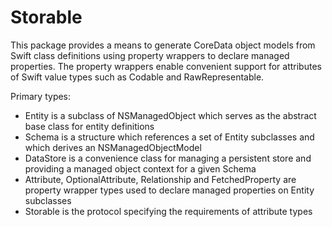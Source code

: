 # Storable

This package provides a means to generate CoreData object models from Swift class definitions using property wrappers to declare managed properties. The property wrappers enable convenient support for attributes of Swift value types such as Codable and RawRepresentable.


Primary types:
  - Entity is a subclass of NSManagedObject which serves as the abstract base class for entity definitions
  - Schema is a structure which references a set of Entity subclasses and which derives an NSManagedObjectModel
  - DataStore is a convenience class for managing a persistent store and providing a managed object context for a given Schema
  - Attribute, OptionalAttribute, Relationship and FetchedProperty are property wrapper types used to declare managed properties on Entity subclasses
  - Storable is the protocol specifying the requirements of attribute types

